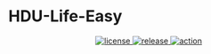 # HDU-Life-Easy

<p align="center">
  <a href="#">
    <img src="https://img.shields.io/badge/go-v1.17.8-green" alt="license">
  </a>
  <a href="#">
    <img src="https://img.shields.io/badge/release-v0.0.1-orange" alt="release">
  </a>
  <a href="#">
    <img src="https://img.shields.io/badge/LICENSE-MIT-orange" alt="action">
  </a>
</p>
